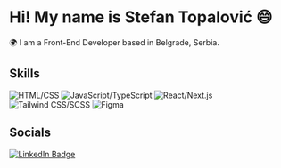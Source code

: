 # Hi! My name is Stefan Topalović 😄

🌍 I am a Front-End Developer based in Belgrade, Serbia.

## Skills
![HTML/CSS](https://skillicons.dev/icons?i=html,css)
![JavaScript/TypeScript](https://skillicons.dev/icons?i=js,ts)
![React/Next.js](https://skillicons.dev/icons?i=react,next)
![Tailwind CSS/SCSS](https://skillicons.dev/icons?i=tailwind,scss)
![Figma](https://skillicons.dev/icons?i=figma)

## Socials
[![LinkedIn Badge](https://img.shields.io/badge/LinkedIn-blue?style=for-the-badge&logo=linkedin&logoColor=white)](https://www.linkedin.com/in/stefan-topalovic-dev/)
